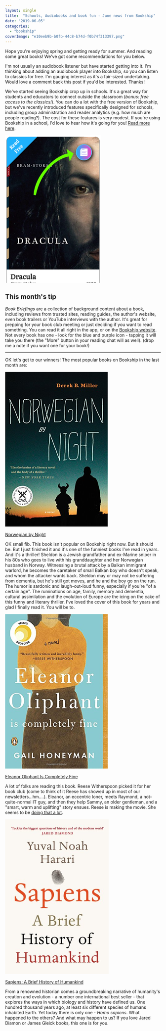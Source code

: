 ```yaml
---
layout: single
title:  "Schools, Audiobooks and book fun - June news from Bookship"
date: "2019-06-05"
categories: 
  - "bookship"
coverImage: "e10eeb9b-b0fb-44c8-b74d-f0b74f313397.png"
---
```


Hope you're enjoying spring and getting ready for summer. And reading some great books! We've got some recommendations for you below.

I'm not usually an audiobook listener but have started getting into it. I'm thinking about adding an audiobook player into Bookship, so you can listen to classics for free. I'm gauging interest as it's a fair-sized undertaking. Would love a comment back this post if you'd be interested. Thanks!

We've started seeing Bookship crop up in schools. It's a great way for students and educators to connect outside the classroom (_bonus: free access to the classics!_). You can do a lot with the free version of Bookship, but we've recently introduced features specifically designed for schools, including group administration and reader analytics (e.g. how much are people reading?). The cost for these features is very modest. If you're using Bookship in a school, I'd love to hear how it's going for you! [Read more here](https://blog.bookshipapp.com/2019/05/03/introducing-bookship-team-for-schools-and-reading-groups/).

![](/assets/images/e10eeb9b-b0fb-44c8-b74d-f0b74f313397.png)

## **This month's tip**

_Book Briefings_ are a collection of background content about a book, including reviews from trusted sites, reading guides, the author's website, even book trailers or YouTube interviews with the author. It's great for prepping for your book club meeting or just deciding if you want to read something. You can read it all right in the app, or on the [Bookship website](https://www.bookshipapp.com). Not every book has one - look for the blue and purple icon - tapping it will take you there (the "More" button in your reading chat will as well). (drop me a note if you want one for your book!)

* * *

OK let's get to our winners! The most popular books on Bookship in the last month are:

![](/assets/images/norwegian.jpg)

[Norwegian by Night](https://www.amazon.com/Norwegian-Night-Derek-Miller/dp/0544292669?SubscriptionId=AKIAIKMVYJ6MJU6ROZYQ&tag=codexmap-20&linkCode=xm2&camp=2025&creative=165953&creativeASIN=0544292669)

OK small fib. This book isn't popular on Bookship right now. But it should be. But I just finished it and it's one of the funniest books I've read in years. And it's a thriller! Sheldon is a Jewish grandfather and ex-Marine sniper in his 80s who goes to live with his granddaughter and her Norwegian husband in Norway. Witnessing a brutal attack by a Balkan immigrant warlord, he becomes the caretaker of small Balkan boy who doesn't speak, and whom the attacker wants back. Sheldon may or may not be suffering from dementia, but he's still got moves, and he and the boy go on the run. The humor is sardonic and laugh-out-loud funny, especially if you're "of a certain age". The ruminations on age, family, memory and dementia, cultural assimilation and the evolution of Europe are the icing on the cake of this funny and literary thriller. I've loved the cover of this book for years and glad I finally read it. You will be to.

![](/assets/images/eleanor.jpg)

[Eleanor Oliphant Is Completely Fine](http://www.amazon.com/Eleanor-Oliphant-Completely-Fine-Novel/dp/0735220689%3FSubscriptionId%3DAKIAIKMVYJ6MJU6ROZYQ%26tag%3Dcodexmap-20%26linkCode%3Dxm2%26camp%3D2025%26creative%3D165953%26creativeASIN%3D0735220689)

A lot of folks are reading this book. Reese Witherspoon picked it for her book club (come to think of it Reese has showed up in most of our newsletters...hm....). Eleanor, an eccentric loner, meets Raymond, a not-quite-normal IT guy, and then they help Sammy, an older gentleman, and a "smart, warm and uplifting" story ensues. Reese is making the movie. She seems to be [doing that a lot](https://www.bustle.com/p/12-books-that-reese-witherspoon-plans-to-bring-to-the-screen-next-48716).

![](/assets/images/sapiens.jpg)

[Sapiens: A Brief History of Humankind](https://www.amazon.com/Sapiens-A-Brief-History-Humankind/dp/0062316095%3FSubscriptionId%3DAKIAIKMVYJ6MJU6ROZYQ%26tag%3Dcodexmap-20%26linkCode%3Dxm2%26camp%3D2025%26creative%3D165953%26creativeASIN%3D0062316095)

From a renowned historian comes a groundbreaking narrative of humanity's creation and evolution - a number one international best seller - that explores the ways in which biology and history have defined us. One hundred thousand years ago, at least six different species of humans inhabited Earth. Yet today there is only one - _Homo sapiens_. What happened to the others? And what may happen to us? If you love Jared Diamon or James Gleick books, this one is for you.
